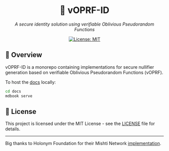 <div align="center">

# 🔐 vOPRF-ID

*A secure identity solution using verifiable Oblivious Pseudorandom Functions*

[![License: MIT](https://img.shields.io/badge/License-MIT-blue.svg)](https://opensource.org/licenses/MIT)

</div>

## 📝 Overview

vOPRF-ID is a monorepo containing implementations for secure nullifier generation based on verifiable Oblivious Pseudorandom Functions (vOPRF).

To host the [docs](./docs/) locally:
```bash
cd docs
mdbook serve
```

## 📄 License

This project is licensed under the MIT License - see the [LICENSE](LICENSE) file for details.

---

Big thanks to Holonym Foundation for their Mishti Network [implementation](https://github.com/holonym-foundation/mishti-crypto). 

